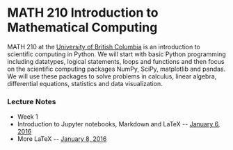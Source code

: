 # MATH 210 Introduction to Mathematical Computing

MATH 210 at the [University of British Columbia](http://www.math.ubc.ca) is an introduction to scientific computing in Python. We will start with basic Python programming including datatypes, logical statements, loops and functions and then focus on the scientific computing packages NumPy, SciPy, matplotlib and pandas. We will use these packages to solve problems in calculus, linear algebra, differential equations, statistics and data visualization.

### Lecture Notes

* Week 1
 * Introduction to Jupyter notebooks, Markdown and LaTeX -- [January 6, 2016](notes-week-01/notes-2017-01-06.ipynb)
 * More LaTeX -- [January 8, 2016](notes-week-01/notes-2017-01-08.ipynb)
